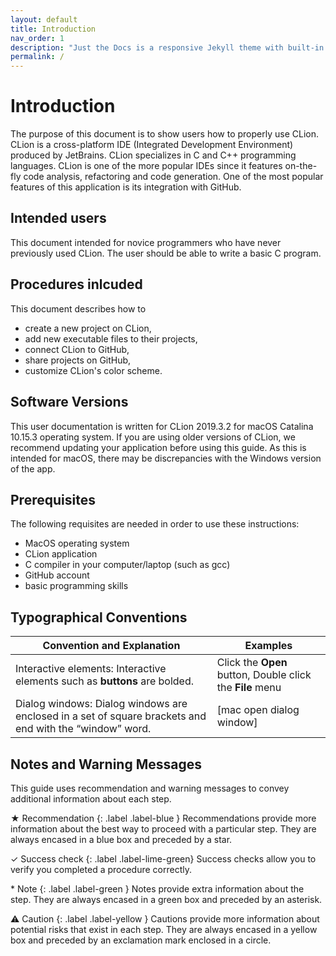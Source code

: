 ```yaml
---
layout: default
title: Introduction
nav_order: 1
description: "Just the Docs is a responsive Jekyll theme with built-in search that is easily customizable and hosted on GitHub Pages."
permalink: /
---
```


# Introduction

The purpose of this document is to show users how to properly use CLion. CLion is a cross-platform IDE (Integrated Development Environment) produced by JetBrains. CLion specializes in C and C++ programming languages. CLion is one of the more popular IDEs since it features on-the-fly code analysis, refactoring and code generation. One of the most popular features of this application is its integration with GitHub.

## Intended users

This document intended for novice programmers who have never previously used CLion. The user should be able to write a basic C program.

## Procedures inlcuded

This document describes how to

* create a new project on CLion,
* add new executable files to their projects,
* connect CLion to GitHub,
* share projects on GitHub,
* customize CLion's color scheme.
  
## Software Versions

This user documentation is written for CLion 2019.3.2 for macOS Catalina 10.15.3 operating system. If you are using older versions of CLion, we recommend updating your application before using this guide. As this is intended for macOS, there may be discrepancies with the Windows version of the app.  

## Prerequisites

The following requisites are needed in order to use these instructions:
  
* MacOS operating system
* CLion application
* C compiler in your computer/laptop (such as gcc)
* GitHub account
* basic programming skills

## Typographical Conventions

| Convention and Explanation                                                                              | Examples                                             |
|---------------------------------------------------------------------------------------------------------|------------------------------------------------------|
| Interactive elements: Interactive elements such as **buttons** are bolded.                                  | Click the **Open** button, Double click the **File** menu |
| Dialog windows: Dialog windows are enclosed in a set of square brackets and end with the “window” word. | [mac open dialog window]                             |

## Notes and Warning Messages

This guide uses recommendation and warning messages to convey additional information about each step.

  ★ Recommendation
  {: .label .label-blue }
  Recommendations provide more information about the best way to proceed with a particular step. They are always encased in a blue box and preceded by a star.

  ✓ Success check
  {: .label .label-lime-green}
  Success checks allow you to verify you completed a procedure correctly.
  
  \* Note
  {: .label .label-green }
  Notes provide extra information about the step. They are always encased in a green box and preceded by an asterisk.
  
  ⚠ Caution
  {: .label .label-yellow }
  Cautions provide more information about potential risks that exist in each step. They are always encased in a yellow box and preceded by an exclamation mark enclosed in a circle.
  
